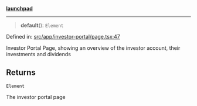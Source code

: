 [**launchpad**](index.md)

***

> **default**(): `Element`

Defined in: [src/app/investor-portal/page.tsx:47](https://github.com/victorbratov/launchpad/blob/6dd13cd77753e59ec2a031fc7279545899826925/src/app/investor-portal/page.tsx#L47)

Investor Portal Page, showing an overview of the investor account, their investments and dividends

## Returns

`Element`

The investor portal page
